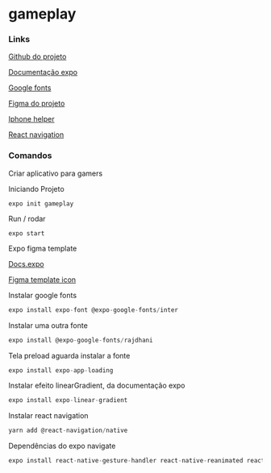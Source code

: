 # gameplay

### Links

[Github do projeto](https://github.com/ederpbj/gameplay)

[Documentação expo](https://docs.expo.dev/index.html)

[Google fonts](https://fonts.google.com/)

[Figma do projeto](https://www.figma.com/file/RWB2TONQQoSSb3WZGii6yx/GamePlay---NLW-Together-(Copy)?node-id=58913%3A83)

[Iphone helper](https://github.com/ptelad/react-native-iphone-x-helper)

[React navigation](https://reactnavigation.org/)


### Comandos

Criar aplicativo para gamers

Iniciando Projeto

```
expo init gameplay
```

Run / rodar

```
expo start
```

Expo figma template

[Docs.expo](https://docs.expo.io/guides/app-icons/)

[Figma template icon](https://www.figma.com/file/ddc0glVeILssZl0Dcn1lSS/App-Icon-%26-Splash?node-id=0%3A1)



Instalar google fonts

```jsx
expo install expo-font @expo-google-fonts/inter
```

Instalar uma outra fonte

```jsx
expo install @expo-google-fonts/rajdhani
```

Tela preload aguarda instalar a fonte

```jsx
expo install expo-app-loading
```

Instalar efeito linearGradient, da documentação expo

```jsx
expo install expo-linear-gradient
```

Instalar react navigation

```jsx
yarn add @react-navigation/native
```

Dependências do expo navigate

```jsx
expo install react-native-gesture-handler react-native-reanimated react-native-screens react-native-safe-area-context @react-native-community/masked-view
```